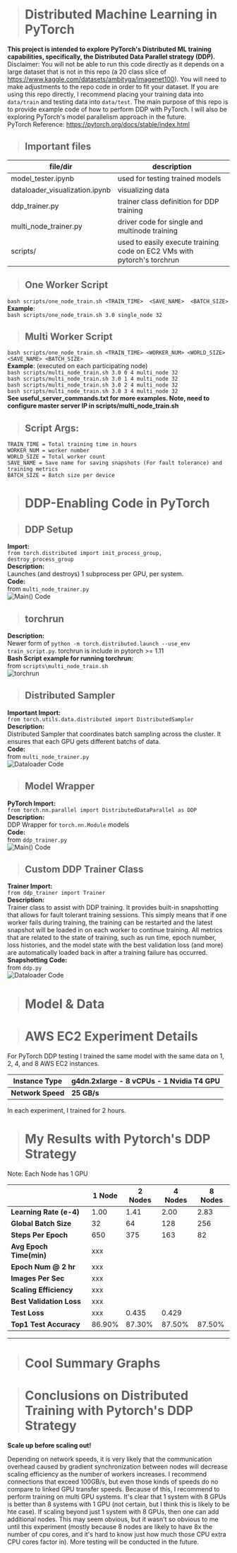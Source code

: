 > # __Distributed Machine Learning in PyTorch__  
__This project is intended to explore PyTorch's Distributed ML training capabilities, specifically, the Distributed Data Parallel strategy (DDP).__  
Disclaimer: You will not be able to run this code directly as it depends on a large dataset that is not in this repo (a 20 class slice of https://www.kaggle.com/datasets/ambityga/imagenet100). You will need to make adjustments to the repo code in order to fit your dataset. If you are using this repo directly, I recommend placing your training data into `data/train` and testing data into `data/test`. The main purpose of this repo is to provide example code of how to perform DDP with PyTorch. I will also be exploring PyTorch's model parallelism approach in the future.  
PyTorch Reference: https://pytorch.org/docs/stable/index.html


> ## __Important files__  
file/dir | description  
--- | --- 
model_tester.ipynb | used for testing trained models  
dataloader_visualization.ipynb | visualizing data  
ddp_trainer.py | trainer class definition for DDP training  
multi_node_trainer.py | driver code for single and  multinode training  
scripts/ | used to easily execute training code on EC2 VMs with pytorch's torchrun


> ## __One Worker Script__  
`bash scripts/one_node_train.sh <TRAIN_TIME>  <SAVE_NAME>  <BATCH_SIZE>`  
__Example__:  
`bash scripts/one_node_train.sh 3.0 single_node 32`


> ## __Multi Worker Script__  
`bash scripts/one_node_train.sh <TRAIN_TIME> <WORKER_NUM> <WORLD_SIZE> <SAVE_NAME> <BATCH_SIZE>`  
__Example__: (executed on each participating node)  
`bash scripts/multi_node_train.sh 3.0 0 4 multi_node 32`  
`bash scripts/multi_node_train.sh 3.0 1 4 multi_node 32`  
`bash scripts/multi_node_train.sh 3.0 2 4 multi_node 32`  
`bash scripts/multi_node_train.sh 3.0 3 4 multi_node 32`  
__See useful_server_commands.txt for more examples. Note, need to configure master server IP in scripts/multi_node_train.sh__  


>## __Script Args:__  
`TRAIN_TIME = Total training time in hours`  
`WORKER_NUM = worker number`  
`WORLD_SIZE = Total worker count`    
`SAVE_NAME = Save name for saving snapshots (For fault tolerance) and training metrics`  
`BATCH_SIZE = Batch size per device `  



> # __DDP-Enabling Code in PyTorch__  


> ## __DDP Setup__  
__Import:__  
`from torch.distributed import init_process_group, destroy_process_group`  
__Description:__  
Launches (and destroys) 1 subprocess per GPU, per system.  
__Code:__  
from `multi_node_trainer.py`  
![Main() Code](presentation_stuff/mainfunc.png)


> ## __torchrun__  
__Description:__  
Newer form of `python -m torch.distributed.launch --use_env train_script.py`. torchrun is include in pytorch >= 1.11  
__Bash Script example for running torchrun:__  
from `scripts\multi_node_train.sh`  
![torchrun](presentation_stuff/multi_node_torchrun_bash.png)


> ## __Distributed Sampler__  
__Important Import:__  
`from torch.utils.data.distributed import DistributedSampler`  
__Description:__  
Distributed Sampler that coordinates batch sampling across the cluster. It ensures that each GPU gets different batchs of data.    
__Code:__   
from `multi_node_trainer.py`  
![Dataloader Code](presentation_stuff\distributed_sampler_code.png)


> ## __Model Wrapper__  
__PyTorch Import:__  
`from torch.nn.parallel import DistributedDataParallel as DDP`  
__Description:__  
DDP Wrapper for `torch.nn.Module` models  
__Code:__  
from `ddp_trainer.py`  
![Main() Code](presentation_stuff/DDPWrapper.png)


> ## __Custom DDP Trainer Class__  
__Trainer Import:__  
`from ddp_trainer import Trainer`  
__Description:__  
Trainer class to assist with DDP training. It provides built-in snapshotting that allows for fault tolerant training sessions. This simply means that if one worker fails during training, the training can be restarted and the latest snapshot will be loaded in on each worker to continue training. All metrics that are related to the state of training, such as run time, epoch number, loss histories, and the model state with the best validation loss (and more) are automatically loaded back in after a training failure has occurred.  
__Snapshotting Code:__   
from `ddp.py`  
![Dataloader Code](presentation_stuff\distributed_sampler_code.png)



> # __Model & Data__



> # __AWS EC2 Experiment Details__
For PyTorch DDP testing I trained the same model with the same data on 1, 2, 4, and 8 AWS EC2 instances.

Instance Type | __g4dn.2xlarge - 8 vCPUs - 1 Nvidia T4 GPU__
---|---
__Network Speed__ | __25 GB/s__

In each experiment, I trained for 2 hours.



> # __My Results with Pytorch's DDP Strategy__
Note: Each Node has 1 GPU

|                           | 1 Node  | 2 Nodes | 4 Nodes | 8 Nodes |
|      ---                  |     --- | ---     | ---     |   ---   |
| __Learning Rate (e-4)__   | 1.00    | 1.41    | 2.00 | 2.83 |
| __Global Batch Size__     | 32      |  64     | 128 | 256 |
| __Steps Per Epoch__       | 650     | 375     | 163 | 82 |
| __Avg Epoch Time(min)__   | xxx     |         |
| __Epoch Num @ 2 hr__      | xxx     |         |
| __Images Per Sec__        | xxx     |       |
| __Scaling Efficiency__    | xxx     |       |
| __Best Validation Loss__  | xxx     |       |
| __Test Loss__             | xxx     |  0.435    | 0.429 
| __Top1 Test Accuracy__    | 86.90%  | 87.30%    | 87.50% | 87.50%

***


># __Cool Summary Graphs__



># __Conclusions on Distributed Training with Pytorch's DDP Strategy__

__Scale up before scaling out!__ 

Depending on network speeds, it is very likely that the communication overhead caused by gradient synchronization between nodes will decrease scaling efficiency as the number of workers increases. I recommend connections that exceed 100GB/s, but even those kinds of speeds do no compare to linked GPU transfer speeds. Because of this, I recommend to perform training on multi GPU systems. It's clear that 1 system with 8 GPUs is better than 8 systems with 1 GPU (not certain, but I think this is likely to be hte case). If scaling beyond just 1 system with 8 GPUs, then one can add additional nodes. This may seem obvious, but it wasn't so obvious to me until this experiment (mostly because 8 nodes are likely to have 8x the number of cpu cores, and it's hard to know just how much those CPU extra CPU cores factor in). More testing will be conducted in the future.
